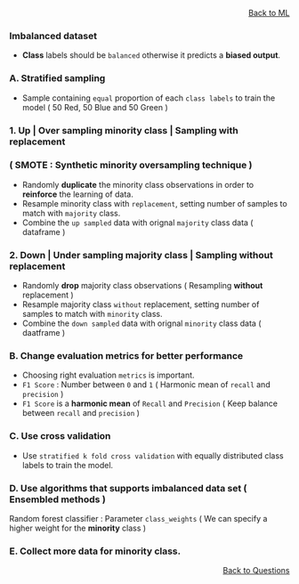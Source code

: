 <p align='right'><a align="right" href="https://github.com/KIRANKUMAR7296/Library/blob/main/Machine%20Learning/Machine%20Learning%20Models.md">Back to ML</a></p>

### Imbalanced dataset

- **Class** labels should be `balanced` otherwise it predicts a **biased output**.

### A. Stratified sampling
- Sample containing `equal` proportion of each `class labels` to train the model ( 50 Red, 50 Blue and 50 Green )

### 1. Up | Over sampling minority class | Sampling with replacement 

### ( SMOTE : Synthetic minority oversampling technique )

- Randomly **duplicate** the minority class observations in order to **reinforce** the learning of data.
- Resample minority class with `replacement`, setting number of samples to match with `majority` class.
- Combine the `up sampled` data with orignal `majority` class data ( dataframe )

### 2. Down | Under sampling majority class | Sampling without replacement 
- Randomly **drop** majority class observations ( Resampling **without** replacement )
- Resample majority class `without` replacement, setting number of samples to match with `minority` class.
- Combine the `down sampled` data with orignal `minority` class data ( daatframe )

### B. Change evaluation metrics for better performance
- Choosing right evaluation `metrics` is important.
- `F1 Score` : Number between `0` and `1` ( Harmonic mean of `recall` and `precision` )
- `F1 Score` is a **harmonic mean** of `Recall` and `Precision` ( Keep balance between `recall` and `precision` )

### C. Use cross validation 
- Use `stratified k fold cross validation` with equally distributed class labels to train the model.

### D. Use algorithms that supports imbalanced data set ( Ensembled methods )

Random forest classifier : Parameter `class_weights` ( We can specify a higher weight for the **minority** class )

### E. Collect more data for minority class.

<p align='right'><a align="right" href="https://github.com/KIRANKUMAR7296/Library/blob/main/Interview.md">Back to Questions</a></p>
